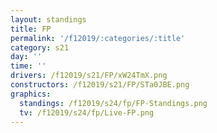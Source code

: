 ```yaml
---
layout: standings
title: FP
permalink: '/f12019/:categories/:title'
category: s21
day: ''
time: ''
drivers: /f12019/s21/FP/xW24TmX.png
constructors: /f12019/s21/FP/STa0JBE.png
graphics:
  standings: /f12019/s24/fp/FP-Standings.png
  tv: /f12019/s24/fp/Live-FP.png
---
```


